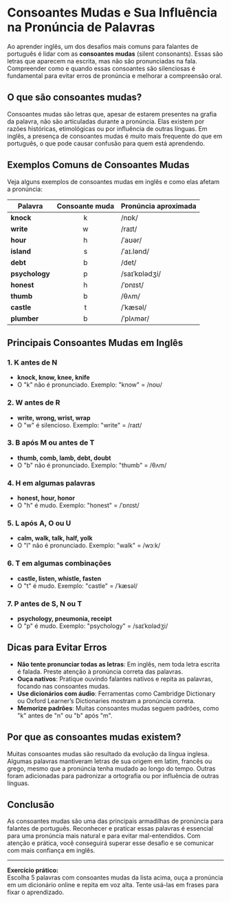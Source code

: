 
# Consoantes Mudas e Sua Influência na Pronúncia de Palavras

Ao aprender inglês, um dos desafios mais comuns para falantes de português é lidar com as **consoantes mudas** (silent consonants). Essas são letras que aparecem na escrita, mas não são pronunciadas na fala. Compreender como e quando essas consoantes são silenciosas é fundamental para evitar erros de pronúncia e melhorar a compreensão oral.

## O que são consoantes mudas?

Consoantes mudas são letras que, apesar de estarem presentes na grafia da palavra, não são articuladas durante a pronúncia. Elas existem por razões históricas, etimológicas ou por influência de outras línguas. Em inglês, a presença de consoantes mudas é muito mais frequente do que em português, o que pode causar confusão para quem está aprendendo.

## Exemplos Comuns de Consoantes Mudas

Veja alguns exemplos de consoantes mudas em inglês e como elas afetam a pronúncia:

| Palavra      | Consoante muda | Pronúncia aproximada |
|--------------|:--------------:|---------------------|
| **knock**    | k              | /nɒk/               |
| **write**    | w              | /raɪt/              |
| **hour**     | h              | /ˈaʊər/             |
| **island**   | s              | /ˈaɪ.lənd/          |
| **debt**     | b              | /det/               |
| **psychology** | p            | /saɪˈkɒlədʒi/       |
| **honest**   | h              | /ˈɒnɪst/            |
| **thumb**    | b              | /θʌm/               |
| **castle**   | t              | /ˈkæsəl/            |
| **plumber**  | b              | /ˈplʌmər/           |

## Principais Consoantes Mudas em Inglês

### 1. **K** antes de N
- **knock, know, knee, knife**
- O "k" não é pronunciado. Exemplo: "know" = /noʊ/

### 2. **W** antes de R
- **write, wrong, wrist, wrap**
- O "w" é silencioso. Exemplo: "write" = /raɪt/

### 3. **B** após M ou antes de T
- **thumb, comb, lamb, debt, doubt**
- O "b" não é pronunciado. Exemplo: "thumb" = /θʌm/

### 4. **H** em algumas palavras
- **honest, hour, honor**
- O "h" é mudo. Exemplo: "honest" = /ˈɒnɪst/

### 5. **L** após A, O ou U
- **calm, walk, talk, half, yolk**
- O "l" não é pronunciado. Exemplo: "walk" = /wɔːk/

### 6. **T** em algumas combinações
- **castle, listen, whistle, fasten**
- O "t" é mudo. Exemplo: "castle" = /ˈkæsəl/

### 7. **P** antes de S, N ou T
- **psychology, pneumonia, receipt**
- O "p" é mudo. Exemplo: "psychology" = /saɪˈkɒlədʒi/

## Dicas para Evitar Erros

- **Não tente pronunciar todas as letras**: Em inglês, nem toda letra escrita é falada. Preste atenção à pronúncia correta das palavras.
- **Ouça nativos**: Pratique ouvindo falantes nativos e repita as palavras, focando nas consoantes mudas.
- **Use dicionários com áudio**: Ferramentas como Cambridge Dictionary ou Oxford Learner’s Dictionaries mostram a pronúncia correta.
- **Memorize padrões**: Muitas consoantes mudas seguem padrões, como "k" antes de "n" ou "b" após "m".

## Por que as consoantes mudas existem?

Muitas consoantes mudas são resultado da evolução da língua inglesa. Algumas palavras mantiveram letras de sua origem em latim, francês ou grego, mesmo que a pronúncia tenha mudado ao longo do tempo. Outras foram adicionadas para padronizar a ortografia ou por influência de outras línguas.

## Conclusão

As consoantes mudas são uma das principais armadilhas de pronúncia para falantes de português. Reconhecer e praticar essas palavras é essencial para uma pronúncia mais natural e para evitar mal-entendidos. Com atenção e prática, você conseguirá superar esse desafio e se comunicar com mais confiança em inglês.

---
**Exercício prático:**  
Escolha 5 palavras com consoantes mudas da lista acima, ouça a pronúncia em um dicionário online e repita em voz alta. Tente usá-las em frases para fixar o aprendizado.
```
